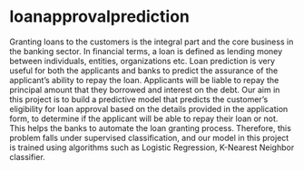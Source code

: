 # loanapprovalprediction

Granting loans to the customers is the integral part and the core business in the banking sector. In 
financial terms, a loan is defined as lending money between individuals, entities, organizations etc. Loan 
prediction is very useful for both the applicants and banks to predict the assurance of the applicant’s 
ability to repay the loan. Applicants will be liable to repay the principal amount that they borrowed and 
interest on the debt.
Our aim in this project is to build a predictive model that predicts the customer’s eligibility for 
loan approval based on the details provided in the application form, to determine if the applicant will be 
able to repay their loan or not. This helps the banks to automate the loan granting process. Therefore, 
this problem falls under supervised classification, and our model in this project is trained using 
algorithms such as Logistic Regression, K-Nearest Neighbor classifier.
